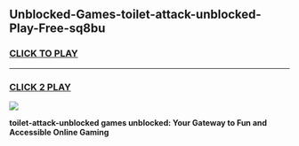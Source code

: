 
## Unblocked-Games-toilet-attack-unblocked-Play-Free-sq8bu
<h3>
<a href="https://premium76.site?title=toilet-attack-unblocked&ref=20M">CLICK TO PLAY</a></h3>
<hr>

<h3>
<a href="https://premium76.site?title=toilet-attack-unblocked&ref=20M">CLICK 2 PLAY</a>
  
</h3>

<a href="https://premium76.site?title=toilet-attack-unblocked&ref=19M"><img src="https://clearcache.store/games.png"></a>


**toilet-attack-unblocked games unblocked: Your Gateway to Fun and Accessible Online Gaming**
